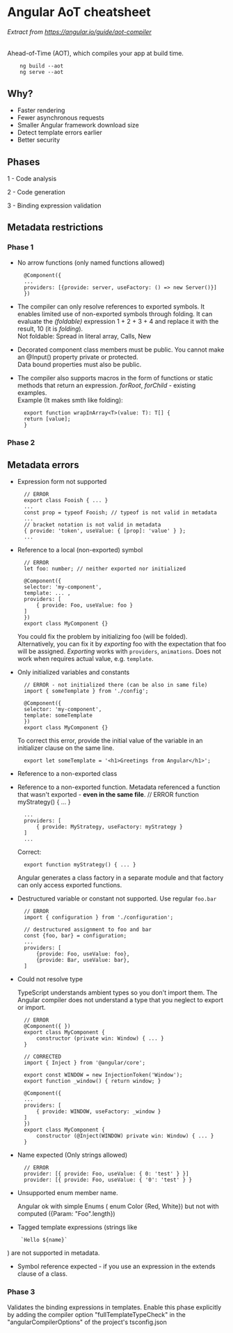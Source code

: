 # Angular AoT cheatsheet 
###### Extract from https://angular.io/guide/aot-compiler


Ahead-of-Time (AOT), which compiles your app at build time.

        ng build --aot
        ng serve --aot
## Why?
* Faster rendering
* Fewer asynchronous requests
* Smaller Angular framework download size
* Detect template errors earlier
* Better security

## Phases
1 - Code analysis

2 - Code generation

3 - Binding expression validation
## Metadata restrictions
### Phase 1
* No arrow functions (only named functions allowed)

        @Component({
        ...
        providers: [{provide: server, useFactory: () => new Server()}]
        })
* The compiler can only resolve references to exported symbols. It enables limited use of non-exported symbols through folding. It can evaluate the *(foldable)* expression 1 + 2 + 3 + 4 and replace it with the result, 10 (it is *folding*).<br>Not foldable: Spread in literal array, Calls, New
* Decorated component class members must be public. You cannot make an @Input() property private or protected.<br>
Data bound properties must also be public.
* The compiler also supports macros in the form of functions or static methods that return an expression. *forRoot*, *forChild* - existing examples.<br>
Example (It makes smth like folding):

        export function wrapInArray<T>(value: T): T[] {
        return [value];
        }

### Phase 2
## Metadata errors
* Expression form not supported

        // ERROR
        export class Fooish { ... }
        ...
        const prop = typeof Fooish; // typeof is not valid in metadata
        ...
        // bracket notation is not valid in metadata
        { provide: 'token', useValue: { [prop]: 'value' } };
        ...
* Reference to a local (non-exported) symbol<br>

        // ERROR
        let foo: number; // neither exported nor initialized

        @Component({
        selector: 'my-component',
        template: ... ,
        providers: [
            { provide: Foo, useValue: foo }
        ]
        })
        export class MyComponent {}
    You could fix the problem by initializing foo (will be folded). Alternatively, you can fix it by *exporting* foo with the expectation that foo will be assigned. *Exporting* works with `providers`, `animations`. Does not work when requires actual value, e.g. `template`.
* Only initialized variables and constants

        // ERROR - not initialized there (can be also in same file)
        import { someTemplate } from './config';

        @Component({
        selector: 'my-component',
        template: someTemplate
        })
        export class MyComponent {}
    To correct this error, provide the initial value of the variable in an initializer clause on the same line.

        export let someTemplate = '<h1>Greetings from Angular</h1>';
* Reference to a non-exported class
* Reference to a non-exported function. Metadata referenced a function that wasn't exported - **even in the same file**.
        // ERROR
        function myStrategy() { ... }

        ...
        providers: [
            { provide: MyStrategy, useFactory: myStrategy }
        ]
        ...
    Correct:

        export function myStrategy() { ... }
    Angular generates a class factory in a separate module and that factory can only access exported functions.
* Destructured variable or constant not supported.
    Use regular `foo.bar`

        // ERROR
        import { configuration } from './configuration';

        // destructured assignment to foo and bar
        const {foo, bar} = configuration;
        ...
        providers: [
            {provide: Foo, useValue: foo},
            {provide: Bar, useValue: bar},
        ]
* Could not resolve type

    TypeScript understands ambient types so you don't import them. The Angular compiler does not understand a type that you neglect to export or import.

        // ERROR
        @Component({ })
        export class MyComponent {
            constructor (private win: Window) { ... }
        }

        // CORRECTED
        import { Inject } from '@angular/core';

        export const WINDOW = new InjectionToken('Window');
        export function _window() { return window; }

        @Component({
        ...
        providers: [
            { provide: WINDOW, useFactory: _window }
        ]
        })
        export class MyComponent {
            constructor (@Inject(WINDOW) private win: Window) { ... }
        }

* Name expected (Only strings allowed)

        // ERROR
        provider: [{ provide: Foo, useValue: { 0: 'test' } }]
        provider: [{ provide: Foo, useValue: { '0': 'test' } }

* Unsupported enum member name.

    Angular ok with simple Enums ( enum Color {Red, White}) but not with computed ({Param: "Foo".length})

* Tagged template expressions (strings like

       `Hello ${name}`
) are not supported in metadata.
* Symbol reference expected -  if you use an expression in the extends clause of a class.
### Phase 3
Validates the binding expressions in templates. Enable this phase explicitly by adding the compiler option "fullTemplateTypeCheck" in the "angularCompilerOptions" of the project's tsconfig.json 